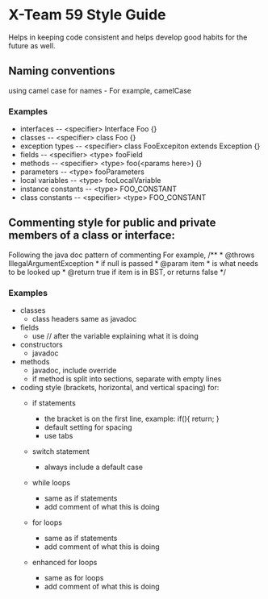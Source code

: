 # X-Team 59 Style Guide

Helps in keeping code consistent and helps develop good habits for the future as well.

## Naming conventions

using camel case for names - For example, camelCase

### Examples
* interfaces -- \<specifier\> Interface Foo {}
* classes -- \<specifier\> class Foo {}
* exception types -- \<specifier\> class FooExcepiton extends Exception {}
* fields -- \<specifier\> \<type\> fooField
* methods -- \<specifier\> \<type\> foo(\<params here\>) {}
* parameters -- \<type\> fooParameters
* local variables -- \<type\> fooLocalVariable
* instance constants -- \<type\> FOO_CONSTANT
* class constants -- \<specifier\> \<type\> FOO_CONSTANT

## Commenting style for public and private members of a class or interface:
Following the java doc pattern of commenting 
For example,
	/**
	 * @throws IllegalArgumentException
	 *             if null is passed
	 * @param item
	 *            is what needs to be looked up
	 * @return true if item is in BST, or returns false
	 */

### Examples

* classes 
	* class headers same as javadoc
* fields
	* use // after the variable explaining what it is doing
* constructors
	* javadoc
* methods
	* javadoc, include override
	* if method is split into sections, separate with empty lines
* coding style (brackets, horizontal, and vertical spacing) for:
  * if statements
  	* the bracket is on the first line, example: 
	if(){
		return;
	}
	* default setting for spacing
	* use tabs
	
  * switch statement
  	* always include a default case
	
  * while loops
  	* same as if statements
	* add comment of what this is doing
	
  * for loops
  	* same as if statements
	* add comment of what this is doing
	
  * enhanced for loops
  	* same as for loops
  	* add comment of what this is doing

